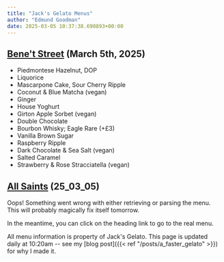 ```yaml
---
title: "Jack's Gelato Menus"
author: "Edmund Goodman"
date: 2025-03-05 10:37:38.690893+00:00
---
```


## [Bene't Street](https://www.jacksgelato.com/bene-t-street-menu) (March 5th, 2025)

- Piedmontese Hazelnut, DOP
- Liquorice
- Mascarpone Cake, Sour Cherry Ripple
- Coconut & Blue Matcha (vegan)
- Ginger
- House Yoghurt
- Girton Apple Sorbet (vegan)
- Double Chocolate
- Bourbon Whisky; Eagle Rare (+£3)
- Vanilla Brown Sugar
- Raspberry Ripple
- Dark Chocolate & Sea Salt (vegan)
- Salted Caramel
- Strawberry & Rose Stracciatella (vegan)


## [All Saints](https://www.jacksgelato.com/all-saints-menu) (25_03_05)

Oops! Something went wrong with either retrieving or parsing the menu. This will probably magically fix itself tomorrow.

In the meantime, you can click on the heading link to go to the real menu.

All menu information is property of Jack's Gelato. This page is
updated daily at 10:20am -- see my
[blog post]({{< ref "/posts/a_faster_gelato" >}}) for why I made it.
